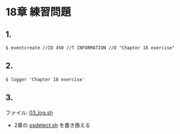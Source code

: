 # 18章 練習問題

## 1.

```
$ eventcreate //ID 450 //T INFORMATION //D "Chapter 18 exercise"
```

## 2.

```
$ logger 'Chapter 18 exercise'
```

## 3.

ファイル: [03_log.sh](https://github.com/koi-7/cybersecurity_ops_with_bash/blob/master/chapter18/03_log.sh)

- 2章の [osdetect.sh](https://github.com/koi-7/cybersecurity_ops_with_bash/blob/master/chapter02/osdetect.sh) を書き換える
